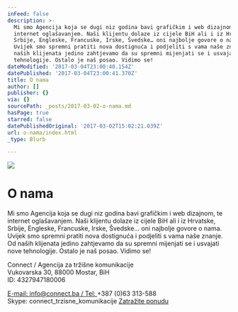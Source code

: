 ```yaml
---
inFeed: false
description: >-
  Mi smo Agencija koja se dugi niz godina bavi grafičkim i web dizajnom, te
  internet oglašavanjem. Naši klijentu dolaze iz cijele BiH ali i iz Hrvatske,
  Srbije, Engleske, Francuske, Irske, Švedske… oni najbolje govore o nama.
  Uvijek smo spremni pratiti nova dostignuća i podjeliti s vama naše znanje. Od
  naših klijenata jedino zahtjevamo da su spremni mijenjati se i usvajati nove
  tehnologije. Ostalo je naš posao. Vidimo se!
dateModified: '2017-03-04T23:00:40.154Z'
datePublished: '2017-03-04T23:00:41.370Z'
title: O nama
author: []
publisher: {}
via: {}
sourcePath: _posts/2017-03-02-o-nama.md
hasPage: true
starred: false
datePublishedOriginal: '2017-03-02T15:02:21.039Z'
url: o-nama/index.html
_type: Blurb

---
```

![](https://the-grid-user-content.s3-us-west-2.amazonaws.com/8292e8c0-0b6e-4f5d-a30b-1806de80264e.jpg)

# O nama

Mi smo Agencija koja se dugi niz godina bavi grafičkim i web dizajnom, te internet oglašavanjem. Naši klijentu dolaze iz cijele BiH ali i iz Hrvatske, Srbije, Engleske, Francuske, Irske, Švedske... oni najbolje govore o nama. Uvijek smo spremni pratiti nova dostignuća i podjeliti s vama naše znanje. Od naših klijenata jedino zahtjevamo da su spremni mijenjati se i usvajati nove tehnologije. Ostalo je naš posao. Vidimo se!

Connect / Agencija za tržišne komunikacije  
Vukovarska 30, 88000 Mostar, BiH  
ID: 4327947180006

[E-mail: info@connect.ba / Tel: ][0]+387 (0)63 313-588  
Skype: connect\_trzisne\_komunikacije
[Zatražite ponudu][1]

[0]: mailto:info@connect.ba
[1]: https://docs.google.com/forms/d/e/1FAIpQLScdOVsi3x4G0Lhj3_OM6jahpukJaGd1BQo7SdDcZ_cg58LITg/formResponse